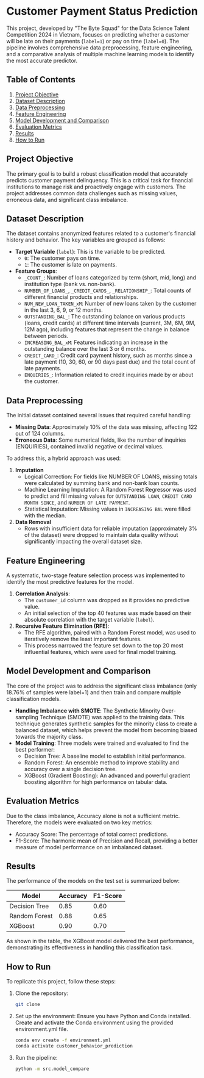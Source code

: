# Customer Payment Status Prediction
This project, developed by "The Byte Squad" for the Data Science Talent Competition 2024 in Vietnam, focuses on predicting whether a customer will be late on their payments (`label=1`) or pay on time (`label=0`). The pipeline involves comprehensive data preprocessing, feature engineering, and a comparative analysis of multiple machine learning models to identify the most accurate predictor.

## Table of Contents
1. [Project Objective](#project-objective)
2. [Dataset Description](#dataset-description)
3. [Data Preprocessing](#data-preprocessing)
4. [Feature Engineering](#feature-engineering)
5. [Model Development and Comparison](#model-development-and-comparison)
6. [Evaluation Metrics](#evaluation-metrics)
7. [Results](#results)
8. [How to Run](#how-to-run)

## Project Objective
The primary goal is to build a robust classification model that accurately predicts customer payment delinquency. This is a critical task for financial institutions to manage risk and proactively engage with customers. The project addresses common data challenges such as missing values, erroneous data, and significant class imbalance.

## Dataset Description
The dataset contains anonymized features related to a customer's financial history and behavior. The key variables are grouped as follows:
* **Target Variable** (`label`): This is the variable to be predicted.
  * `0`: The customer pays on time.
  * `1`: The customer is late on payments.
* **Feature Groups**:
  * `_COUNT_`: Number of loans categorized by term (short, mid, long) and institution type (bank vs. non-bank).
  * `NUMBER_OF_LOANS_`, `_CREDIT_CARDS_`, `_RELATIONSHIP_`: Total counts of different financial products and relationships.
  * `NUM_NEW_LOAN_TAKEN_xM`: Number of new loans taken by the customer in the last 3, 6, 9, or 12 months.
  * `OUTSTANDING_BAL_`: The outstanding balance on various products (loans, credit cards) at different time intervals (current, 3M, 6M, 9M, 12M ago), including features that represent the change in balance between periods.
  * `INCREASING_BAL_xM`: Features indicating an increase in the outstanding balance over the last 3 or 6 months.
  * `CREDIT_CARD_`: Credit card payment history, such as months since a late payment (10, 30, 60, or 90 days past due) and the total count of late payments.
  * `ENQUIRIES_`: Information related to credit inquiries made by or about the customer.

## Data Preprocessing
The initial dataset contained several issues that required careful handling:
* **Missing Data**: Approximately 10% of the data was missing, affecting 122 out of 124 columns.
* **Erroneous Data**: Some numerical fields, like the number of inquiries (ENQUIRIES), contained invalid negative or decimal values.

To address this, a hybrid approach was used:
1. **Imputation**
   - Logical Correction: For fields like NUMBER OF LOANS, missing totals were calculated by summing bank and non-bank loan counts.
   - Machine Learning Imputation: A Random Forest Regressor was used to predict and fill missing values for `OUTSTANDING LOAN`, `CREDIT CARD MONTH SINCE`, and `NUMBER OF LATE PAYMENT`.
   - Statistical Imputation: Missing values in `INCREASING BAL` were filled with the median.
2. **Data Removal**
   - Rows with insufficient data for reliable imputation (approximately 3% of the dataset) were dropped to maintain data quality without significantly impacting the overall dataset size. 

## Feature Engineering
A systematic, two-stage feature selection process was implemented to identify the most predictive features for the model.
1. **Correlation Analysis**:
   - The `customer_id` column was dropped as it provides no predictive value.
   - An initial selection of the top 40 features was made based on their absolute correlation with the target variable (`label`).
2. **Recursive Feature Elimination (RFE)**:
   - The RFE algorithm, paired with a Random Forest model, was used to iteratively remove the least important features. 
   - This process narrowed the feature set down to the top 20 most influential features, which were used for final model training.

## Model Development and Comparison
The core of the project was to address the significant class imbalance (only 18.76% of samples were label=1) and then train and compare multiple classification models.
* **Handling Imbalance with SMOTE**:
The Synthetic Minority Over-sampling Technique (SMOTE) was applied to the training data. This technique generates synthetic samples for the minority class to create a balanced dataset, which helps prevent the model from becoming biased towards the majority class.
* **Model Training**: Three models were trained and evaluated to find the best performer:
    - Decision Tree: A baseline model to establish initial performance.
    - Random Forest: An ensemble method to improve stability and accuracy over a single decision tree.
    - XGBoost (Gradient Boosting): An advanced and powerful gradient boosting algorithm for high performance on tabular data.

## Evaluation Metrics
Due to the class imbalance, Accuracy alone is not a sufficient metric. Therefore, the models were evaluated on two key metrics:
* Accuracy Score: The percentage of total correct predictions.
* F1-Score: The harmonic mean of Precision and Recall, providing a better measure of model performance on an imbalanced dataset.

## Results
The performance of the models on the test set is summarized below:

| Model          | Accuracy | F1-Score |
|----------------|----------|----------|
| Decision Tree  | 0.85     | 0.60     |
| Random Forest  | 0.88     | 0.65     |
| XGBoost        | 0.90     | 0.70     |

As shown in the table, the XGBoost model delivered the best performance, demonstrating its effectiveness in handling this classification task.

## How to Run
To replicate this project, follow these steps:
1. Clone the repository:
   ```bash
   git clone
   ```
2. Set up the environment: Ensure you have Python and Conda installed. Create and activate the Conda environment using the provided environment.yml file.
    ```bash
    conda env create -f environment.yml  
    conda activate customer_behavior_prediction
    ```
3. Run the pipeline:
   ```bash
   python -m src.model_compare
   ```